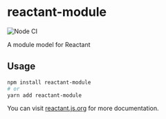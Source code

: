# reactant-module

![Node CI](https://github.com/unadlib/reactant/workflows/Node%20CI/badge.svg)

A module model for Reactant

## Usage

```sh
npm install reactant-module
# or
yarn add reactant-module
```

You can visit [reactant.js.org](https://reactant.js.org/) for more documentation.
